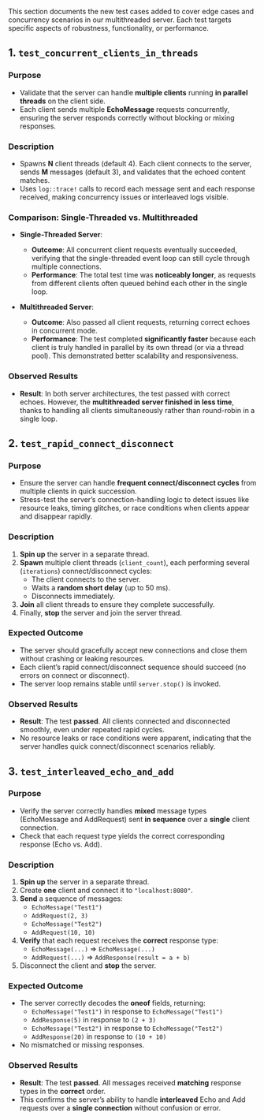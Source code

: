 This section documents the new test cases added to cover edge cases and concurrency scenarios in our multithreaded server. Each test targets specific aspects of robustness, functionality, or performance.

## 1. `test_concurrent_clients_in_threads`

### Purpose
- Validate that the server can handle **multiple clients** running **in parallel threads** on the client side.
- Each client sends multiple **EchoMessage** requests concurrently, ensuring the server responds correctly without blocking or mixing responses.

### Description
- Spawns **N** client threads (default 4). Each client connects to the server, sends **M** messages (default 3), and validates that the echoed content matches.
- Uses `log::trace!` calls to record each message sent and each response received, making concurrency issues or interleaved logs visible.

### Comparison: Single-Threaded vs. Multithreaded

- **Single-Threaded Server**:  
  - **Outcome**: All concurrent client requests eventually succeeded, verifying that the single-threaded event loop can still cycle through multiple connections.  
  - **Performance**: The total test time was **noticeably longer**, as requests from different clients often queued behind each other in the single loop.

- **Multithreaded Server**:  
  - **Outcome**: Also passed all client requests, returning correct echoes in concurrent mode.  
  - **Performance**: The test completed **significantly faster** because each client is truly handled in parallel by its own thread (or via a thread pool). This demonstrated better scalability and responsiveness.

### Observed Results
- **Result**: In both server architectures, the test passed with correct echoes. However, the **multithreaded server finished in less time**, thanks to handling all clients simultaneously rather than round-robin in a single loop.

## 2. `test_rapid_connect_disconnect`

### Purpose
- Ensure the server can handle **frequent connect/disconnect cycles** from multiple clients in quick succession.
- Stress-test the server’s connection-handling logic to detect issues like resource leaks, timing glitches, or race conditions when clients appear and disappear rapidly.

### Description
1. **Spin up** the server in a separate thread.
2. **Spawn** multiple client threads (`client_count`), each performing several (`iterations`) connect/disconnect cycles:
   - The client connects to the server.
   - Waits a **random short delay** (up to 50 ms).
   - Disconnects immediately.
3. **Join** all client threads to ensure they complete successfully.
4. Finally, **stop** the server and join the server thread.

### Expected Outcome
- The server should gracefully accept new connections and close them without crashing or leaking resources.
- Each client’s rapid connect/disconnect sequence should succeed (no errors on connect or disconnect).
- The server loop remains stable until `server.stop()` is invoked.

### Observed Results
- **Result**: The test **passed**. All clients connected and disconnected smoothly, even under repeated rapid cycles.
- No resource leaks or race conditions were apparent, indicating that the server handles quick connect/disconnect scenarios reliably.


## 3. `test_interleaved_echo_and_add`

### Purpose
- Verify the server correctly handles **mixed** message types (EchoMessage and AddRequest) sent **in sequence** over a **single** client connection.
- Check that each request type yields the correct corresponding response (Echo vs. Add).

### Description
1. **Spin up** the server in a separate thread.
2. Create **one** client and connect it to `"localhost:8080"`.
3. **Send** a sequence of messages:
   - `EchoMessage("Test1")`
   - `AddRequest(2, 3)`
   - `EchoMessage("Test2")`
   - `AddRequest(10, 10)`
4. **Verify** that each request receives the **correct** response type:
   - `EchoMessage(...)` => `EchoMessage(...)`
   - `AddRequest(...)` => `AddResponse(result = a + b)`
5. Disconnect the client and **stop** the server.

### Expected Outcome
- The server correctly decodes the **oneof** fields, returning:
  - `EchoMessage("Test1")` in response to `EchoMessage("Test1")`
  - `AddResponse(5)` in response to `(2 + 3)`
  - `EchoMessage("Test2")` in response to `EchoMessage("Test2")`
  - `AddResponse(20)` in response to `(10 + 10)`
- No mismatched or missing responses.

### Observed Results
- **Result**: The test **passed**. All messages received **matching** response types in the **correct** order. 
- This confirms the server’s ability to handle **interleaved** Echo and Add requests over a **single connection** without confusion or error.
